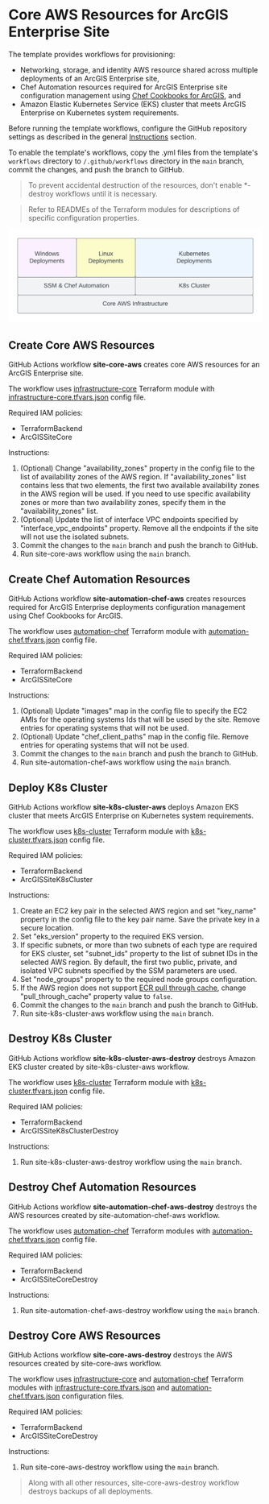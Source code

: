 # Core AWS Resources for ArcGIS Enterprise Site

The template provides workflows for provisioning:

* Networking, storage, and identity AWS resource shared across multiple deployments of an ArcGIS Enterprise site,
* Chef Automation resources required for ArcGIS Enterprise site configuration management using [Chef Cookbooks for ArcGIS](https://esri.github.io/arcgis-cookbook/), and
* Amazon Elastic Kubernetes Service (EKS) cluster that meets ArcGIS Enterprise on Kubernetes system requirements.

Before running the template workflows, configure the GitHub repository settings as described in the general [Instructions](../README.md#instructions) section.

To enable the template's workflows, copy the .yml files from the template's `workflows` directory to `/.github/workflows` directory in the `main` branch, commit the changes, and push the branch to GitHub.

> To prevent accidental destruction of the resources, don't enable *-destroy workflows until it is necessary.

> Refer to READMEs of the Terraform modules for descriptions of specific configuration properties.

![Platform Dependencies](platform-dependencies.png "Platform Dependencies")  

## Create Core AWS Resources

GitHub Actions workflow **site-core-aws** creates core AWS resources for an ArcGIS Enterprise site.

The workflow uses [infrastructure-core](infrastructure-core/README.md) Terraform module with [infrastructure-core.tfvars.json](../../config/aws/arcgis-site-core/infrastructure-core.tfvars.json) config file.

Required IAM policies:

* TerraformBackend
* ArcGISSiteCore

Instructions:

1. (Optional) Change "availability_zones" property in the config file to the list of availability zones of the AWS region. If "availability_zones" list contains less that two elements, the first two available availability zones in the AWS region will be used. If you need to use specific availability zones or more than two availability zones, specify them in the "availability_zones" list.
2. (Optional) Update the list of interface VPC endpoints specified by "interface_vpc_endpoints" property. Remove all the endpoints if the site will not use the isolated subnets.
3. Commit the changes to the `main` branch and push the branch to GitHub.
4. Run site-core-aws workflow using the `main` branch.

## Create Chef Automation Resources

GitHub Actions workflow **site-automation-chef-aws** creates resources required for ArcGIS Enterprise deployments configuration management using Chef Cookbooks for ArcGIS.

The workflow uses [automation-chef](automation-chef/README.md) Terraform module with [automation-chef.tfvars.json](../../config/aws/arcgis-site-core/automation-chef.tfvars.json) config file.

Required IAM policies:

* TerraformBackend
* ArcGISSiteCore

Instructions:

1. (Optional) Update "images" map in the config file to specify the EC2 AMIs for the operating systems Ids that will be used by the site. Remove entries for operating systems that will not be used.
2. (Optional) Update "chef_client_paths" map in the config file. Remove entries for operating systems that will not be used.
3. Commit the changes to the `main` branch and push the branch to GitHub.
4. Run site-automation-chef-aws workflow using the `main` branch.

## Deploy K8s Cluster

GitHub Actions workflow **site-k8s-cluster-aws** deploys Amazon EKS cluster that meets ArcGIS Enterprise on Kubernetes system requirements.

The workflow uses [k8s-cluster](k8s-cluster/README.md) Terraform module with [k8s-cluster.tfvars.json](../../config/aws/arcgis-site-core/k8s-cluster.tfvars.json) config file.

Required IAM policies:

* TerraformBackend
* ArcGISSiteK8sCluster

Instructions:

1. Create an EC2 key pair in the selected AWS region and set "key_name" property in the config file to the key pair name. Save the private key in a secure location.
2. Set "eks_version" property to the required EKS version.
3. If specific subnets, or more than two subnets of each type are required for EKS cluster, set "subnet_ids" property to the list of subnet IDs in the selected AWS region. By default, the first two public, private, and isolated VPC subnets specified by the SSM parameters are used.
4. Set "node_groups" property to the required node groups configuration.
5. If the AWS region does not support [ECR pull through cache](https://docs.aws.amazon.com/AmazonECR/latest/userguide/pull-through-cache.html), change "pull_through_cache" property value to `false`.
6. Commit the changes to the `main` branch and push the branch to GitHub.
7. Run site-k8s-cluster-aws workflow using the `main` branch.

## Destroy K8s Cluster

GitHub Actions workflow **site-k8s-cluster-aws-destroy** destroys Amazon EKS cluster created by site-k8s-cluster-aws workflow.

The workflow uses [k8s-cluster](k8s-cluster/README.md) Terraform module with [k8s-cluster.tfvars.json](../../config/aws/arcgis-site-core/k8s-cluster.tfvars.json) config file.

Required IAM policies:

* TerraformBackend
* ArcGISSiteK8sClusterDestroy

Instructions:

1. Run site-k8s-cluster-aws-destroy workflow using the `main` branch.

## Destroy Chef Automation Resources

GitHub Actions workflow **site-automation-chef-aws-destroy** destroys the AWS resources created by site-automation-chef-aws workflow.

The workflow uses [automation-chef](automation-chef/README.md) Terraform modules with [automation-chef.tfvars.json](../../config/aws/arcgis-site-core/automation-chef.tfvars.json) config file.

Required IAM policies:

* TerraformBackend
* ArcGISSiteCoreDestroy

Instructions:

1. Run site-automation-chef-aws-destroy workflow using the `main` branch.

## Destroy Core AWS Resources

GitHub Actions workflow **site-core-aws-destroy** destroys the AWS resources created by site-core-aws workflow.

The workflow uses [infrastructure-core](infrastructure-core/README.md) and [automation-chef](automation-chef/README.md) Terraform modules with [infrastructure-core.tfvars.json](config/infrastructure-core.tfvars.json) and [automation-chef.tfvars.json](config/automation-chef.tfvars.json) configuration files.

Required IAM policies:

* TerraformBackend
* ArcGISSiteCoreDestroy

Instructions:

1. Run site-core-aws-destroy workflow using the `main` branch.

> Along with all other resources, site-core-aws-destroy workflow destroys backups of all deployments.
